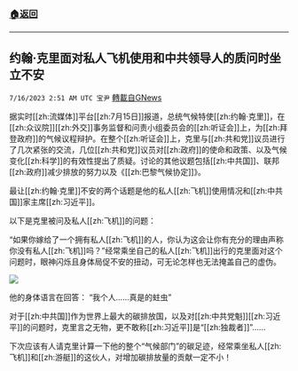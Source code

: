 ###  [:house:返回](README.md)
---


## 约翰·克里面对私人飞机使用和中共领导人的质问时坐立不安
`7/16/2023 2:51 AM UTC 宝尹` [轉載自GNews](https://gnews.org/articles/1463695)

[](https://gnews.org) 

据实时[[zh:流媒体]]平台[[zh:7月15日]]报道，总统气候特使[[zh:约翰·克里]]，在[[zh:众议院]][[zh:外交]]事务监督和问责小组委员会的[[zh:听证会]]上，为[[zh:拜登政府]]的气候议程辩护。在整个[[zh:听证会]]上，克里与[[zh:共和党]]议员进行了几次紧张的交流，几位[[zh:共和党]]议员对[[zh:政府]]的使命和政策、以及气候变化[[zh:科学]]的有效性提出了质疑。讨论的其他议题包括[[zh:中共国]]、联邦[[zh:政府]]减少排放的努力以及《[[zh:巴黎气候协定]]》。

最让[[zh:约翰·克里]]不安的两个话题是他的私人[[zh:飞机]]使用情况和[[zh:中共国]]家主席[[zh:习近平]]。

以下是克里被问及私人[[zh:飞机]]的问题：

“如果你嫁给了一个拥有私人[[zh:飞机]]的人，你认为这会让你有充分的理由声称你没有私人[[zh:飞机]]吗？”经常乘坐自己的私人[[zh:飞机]]出行的克里面对这个问题时，眼神闪烁且身体局促不安的扭动，可无论怎样也无法掩盖自己的虚伪。

![](https://i.imgur.com/vE7bnle.png)


他的身体语言在回答： “我个人……真是的蛀虫” 

对于[[zh:中共国]]作为世界上最大的碳排放国，以及对[[zh:中共党魁]][[zh:习近平]]的问题时，克里言之无物，更不敢称[[zh:习近平]]是“[[zh:独裁者]]”……

下次应该有人请克里计算一下他的整个“气候部门”的碳足迹，经常乘坐私人[[zh:飞机]]和[[zh:游艇]]的这伙人，对增加碳排放量的贡献一定不小！

